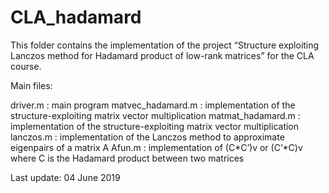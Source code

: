 # CLA_hadamard

This folder contains the implementation of the project “Structure exploiting Lanczos method for Hadamard product of low-rank matrices” for the CLA course.

Main files:

driver.m : main program
matvec_hadamard.m : implementation of the structure-exploiting matrix vector multiplication
matmat_hadamard.m : implementation of the structure-exploiting matrix vector multiplication
lanczos.m : implementation of the Lanczos method to approximate eigenpairs of a matrix A
Afun.m : implementation of (C*C’)v or (C’*C)v where C is the Hadamard product between two matrices

Last update: 04 June 2019
